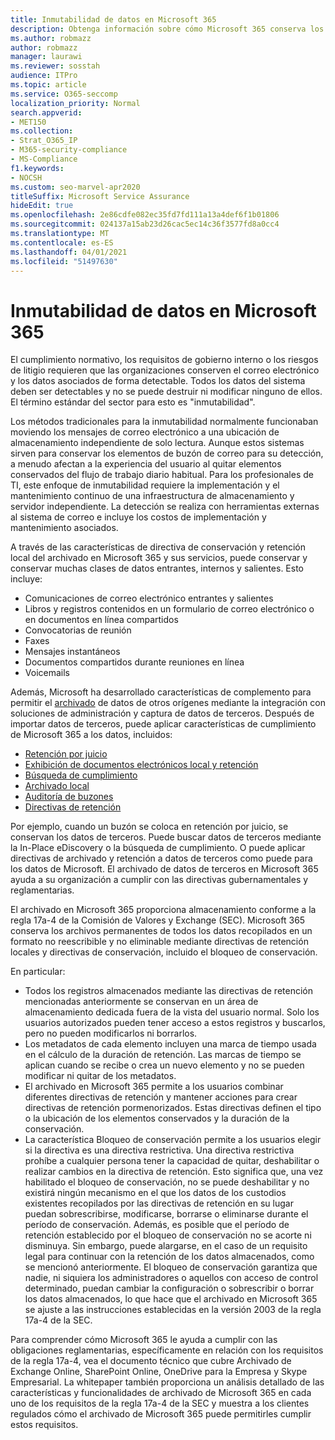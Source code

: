 ```yaml
---
title: Inmutabilidad de datos en Microsoft 365
description: Obtenga información sobre cómo Microsoft 365 conserva los datos de forma detectable para abordar el cumplimiento normativo, los requisitos de gobierno interno y los riesgos de litigio.
ms.author: robmazz
author: robmazz
manager: laurawi
ms.reviewer: sosstah
audience: ITPro
ms.topic: article
ms.service: O365-seccomp
localization_priority: Normal
search.appverid:
- MET150
ms.collection:
- Strat_O365_IP
- M365-security-compliance
- MS-Compliance
f1.keywords:
- NOCSH
ms.custom: seo-marvel-apr2020
titleSuffix: Microsoft Service Assurance
hideEdit: true
ms.openlocfilehash: 2e86cdfe082ec35fd7fd111a13a4def6f1b01806
ms.sourcegitcommit: 024137a15ab23d26cac5ec14c36f3577fd8a0cc4
ms.translationtype: MT
ms.contentlocale: es-ES
ms.lasthandoff: 04/01/2021
ms.locfileid: "51497630"
---
```

# <a name="data-immutability-in-microsoft-365"></a>Inmutabilidad de datos en Microsoft 365

El cumplimiento normativo, los requisitos de gobierno interno o los riesgos de litigio requieren que las organizaciones conserven el correo electrónico y los datos asociados de forma detectable. Todos los datos del sistema deben ser detectables y no se puede destruir ni modificar ninguno de ellos. El término estándar del sector para esto es "inmutabilidad".

Los métodos tradicionales para la inmutabilidad normalmente funcionaban moviendo los mensajes de correo electrónico a una ubicación de almacenamiento independiente de solo lectura. Aunque estos sistemas sirven para conservar los elementos de buzón de correo para su detección, a menudo afectan a la experiencia del usuario al quitar elementos conservados del flujo de trabajo diario habitual. Para los profesionales de TI, este enfoque de inmutabilidad requiere la implementación y el mantenimiento continuo de una infraestructura de almacenamiento y servidor independiente. La detección se realiza con herramientas externas al sistema de correo e incluye los costos de implementación y mantenimiento asociados.

A través de las características de directiva de conservación y retención local del archivado en Microsoft 365 y sus servicios, puede conservar y conservar muchas clases de datos entrantes, internos y salientes. Esto incluye:

- Comunicaciones de correo electrónico entrantes y salientes
- Libros y registros contenidos en un formulario de correo electrónico o en documentos en línea compartidos
- Convocatorias de reunión
- Faxes
- Mensajes instantáneos
- Documentos compartidos durante reuniones en línea
- Voicemails

Además, Microsoft ha desarrollado características de complemento para permitir el [archivado](https://support.office.com/article/Archiving-third-party-data-in-Office-365-0ce338d5-3666-4a18-86ab-c6910ff408cc) de datos de otros orígenes mediante la integración con soluciones de administración y captura de datos de terceros. Después de importar datos de terceros, puede aplicar características de cumplimiento de Microsoft 365 a los datos, incluidos:

- [Retención por juicio](/microsoft-365/compliance/create-a-litigation-hold)
- [Exhibición de documentos electrónicos local y retención](/microsoft-365/compliance/manage-legal-investigations)
- [Búsqueda de cumplimiento](/microsoft-365/compliance/search-for-content)
- [Archivado local](/microsoft-365/compliance/enable-archive-mailboxes)
- [Auditoría de buzones](/microsoft-365/compliance/enable-mailbox-auditing)
- [Directivas de retención](/microsoft-365/compliance/retention-policies)

Por ejemplo, cuando un buzón se coloca en retención por juicio, se conservan los datos de terceros. Puede buscar datos de terceros mediante la In-Place eDiscovery o la búsqueda de cumplimiento. O puede aplicar directivas de archivado y retención a datos de terceros como puede para los datos de Microsoft. El archivado de datos de terceros en Microsoft 365 ayuda a su organización a cumplir con las directivas gubernamentales y reglamentarias.

El archivado en Microsoft 365 proporciona almacenamiento conforme a la regla 17a-4 de la Comisión de Valores y Exchange (SEC). Microsoft 365 conserva los archivos permanentes de todos los datos recopilados en un formato no reescribible y no eliminable mediante directivas de retención locales y directivas de conservación, incluido el bloqueo de conservación.

En particular:

- Todos los registros almacenados mediante las directivas de retención mencionadas anteriormente se conservan en un área de almacenamiento dedicada fuera de la vista del usuario normal. Solo los usuarios autorizados pueden tener acceso a estos registros y buscarlos, pero no pueden modificarlos ni borrarlos.
- Los metadatos de cada elemento incluyen una marca de tiempo usada en el cálculo de la duración de retención. Las marcas de tiempo se aplican cuando se recibe o crea un nuevo elemento y no se pueden modificar ni quitar de los metadatos.
- El archivado en Microsoft 365 permite a los usuarios combinar diferentes directivas de retención y mantener acciones para crear directivas de retención pormenorizados. Estas directivas definen el tipo o la ubicación de los elementos conservados y la duración de la conservación.
- La característica Bloqueo de conservación permite a los usuarios elegir si la directiva es una directiva restrictiva. Una directiva restrictiva prohíbe a cualquier persona tener la capacidad de quitar, deshabilitar o realizar cambios en la directiva de retención. Esto significa que, una vez habilitado el bloqueo de conservación, no se puede deshabilitar y no existirá ningún mecanismo en el que los datos de los custodios existentes recopilados por las directivas de retención en su lugar puedan sobrescribirse, modificarse, borrarse o eliminarse durante el período de conservación. Además, es posible que el período de retención establecido por el bloqueo de conservación no se acorte ni disminuya. Sin embargo, puede alargarse, en el caso de un requisito legal para continuar con la retención de los datos almacenados, como se mencionó anteriormente. El bloqueo de conservación garantiza que nadie, ni siquiera los administradores o aquellos con acceso de control determinado, puedan cambiar la configuración o sobrescribir o borrar los datos almacenados, lo que hace que el archivado en Microsoft 365 se ajuste a las instrucciones establecidas en la versión 2003 de la regla 17a-4 de la SEC.

Para comprender cómo Microsoft 365 le ayuda a cumplir con las obligaciones reglamentarias, [](https://www.microsoft.com/microsoft-365/blog/wp-content/uploads/2015/11/Microsoft-EOA-White-Paper.pdf) específicamente en relación con los requisitos de la regla 17a-4, vea el documento técnico que cubre Archivado de Exchange Online, SharePoint Online, OneDrive para la Empresa y Skype Empresarial. La whitepaper también proporciona un análisis detallado de las características y funcionalidades de archivado de Microsoft 365 en cada uno de los requisitos de la regla 17a-4 de la SEC y muestra a los clientes regulados cómo el archivado de Microsoft 365 puede permitirles cumplir estos requisitos.
